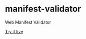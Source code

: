 # manifest-validator
Web Manifest Validator


[Try it live](https://mounirlamouri.github.io/manifest-validator/)
